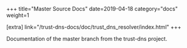 +++
title="Master Source Docs"
date=2019-04-18
category="docs"
weight=1

[extra]
link="/trust-dns-docs/doc/trust_dns_resolver/index.html"
+++

Documentation of the master branch from the trust-dns project.
